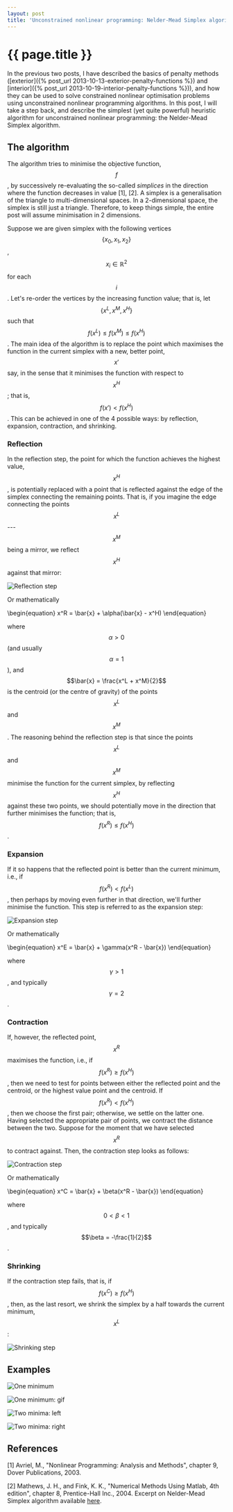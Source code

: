 ```yaml
---
layout: post
title: 'Unconstrained nonlinear programming: Nelder-Mead Simplex algorithm'
---
```


# {{ page.title }}

In the previous two posts, I have described the basics of penalty methods ([exterior]({% post_url 2013-10-13-exterior-penalty-functions %}) and [interior]({% post_url 2013-10-19-interior-penalty-functions %})), and how they can be used to solve constrained nonlinear optimisation problems using unconstrained nonlinear programming algorithms. In this post, I will take a step back, and describe the simplest (yet quite powerful) heuristic algorithm for unconstrained nonlinear programming: the Nelder-Mead Simplex algorithm.

## The algorithm

The algorithm tries to minimise the objective function, $$f$$, by successively re-evaluating the so-called *simplices* in the direction where the function decreases in value [1], [2]. A simplex is a generalisation of the triangle to multi-dimensional spaces. In a 2-dimensional space, the simplex is still just a triangle. Therefore, to keep things simple, the entire post will assume minimisation in 2 dimensions.

Suppose we are given simplex with the following vertices $$\{x_0, x_1, x_2\}$$, $$x_i\in\mathbb{R}^2$$ for each $$i$$. Let's re-order the vertices by the increasing function value; that is, let $$\{x^L, x^M, x^H\}$$ such that $$f(x^L) \le f(x^M) \le f(x^H)$$. The main idea of the algorithm is to replace the point which maximises the function in the current simplex with a new, better point, $$x'$$ say, in the sense that it minimises the function with respect to $$x^H$$; that is, $$f(x') < f(x^H)$$. This can be achieved in one of the 4 possible ways: by reflection, expansion, contraction, and shrinking. 

### Reflection

In the reflection step, the point for which the function achieves the highest value, $$x^H$$, is potentially replaced with a point that is reflected against the edge of the simplex connecting the remaining points. That is, if you imagine the edge connecting the points $$x^L$$ --- $$x^M$$ being a mirror, we reflect $$x^H$$ against that mirror:

![Reflection step](/assets/images/nelder-mead/reflection.png)

Or mathematically

\begin{equation}
x^R = \bar{x} + \alpha(\bar{x} - x^H)
\end{equation}

where $$\alpha>0$$ (and usually $$\alpha=1$$), and $$\bar{x} = \frac{x^L + x^M}{2}$$ is the centroid (or the centre of gravity) of the points $$x^L$$ and $$x^M$$. The reasoning behind the reflection step is that since the points $$x^L$$ and $$x^M$$ minimise the function for the current simplex, by reflecting $$x^H$$ against these two points, we should potentially move in the direction that further minimises the function; that is, $$f(x^R) \le f(x^H)$$.

### Expansion

If it so happens that the reflected point is better than the current minimum, i.e., if $$f(x^R) < f(x^L)$$, then perhaps by moving even further in that direction, we'll further minimise the function. This step is referred to as the expansion step:

![Expansion step](/assets/images/nelder-mead/expansion.png)

Or mathematically

\begin{equation}
x^E = \bar{x} + \gamma(x^R - \bar{x})
\end{equation}

where $$\gamma > 1$$, and typically $$\gamma = 2$$.

### Contraction

If, however, the reflected point, $$x^R$$ maximises the function, i.e., if $$f(x^R) \ge f(x^H)$$, then we need to test for points between either the reflected point and the centroid, or the highest value point and the centroid. If $$f(x^R) < f(x^H)$$, then we choose the first pair; otherwise, we settle on the latter one. Having selected the appropriate pair of points, we contract the distance between the two. Suppose for the moment that we have selected $$x^R$$ to contract against. Then, the contraction step looks as follows:

![Contraction step](/assets/images/nelder-mead/contraction.png)

Or mathematically

\begin{equation}
x^C = \bar{x} + \beta(x^R - \bar{x})
\end{equation}

where $$0 < \beta < 1$$, and typically $$\beta = -\frac{1}{2}$$.

### Shrinking

If the contraction step fails, that is, if $$f(x^C) \ge f(x^H)$$, then, as the last resort, we shrink the simplex by a half towards the current minimum, $$x^L$$:

![Shrinking step](/assets/images/nelder-mead/shrinking.png)

## Examples

![One minimum](/assets/images/nelder-mead/one-minimum.png)

![One minimum: gif](/assets/images/nelder-mead/one-minimum.gif)

![Two minima: left](/assets/images/nelder-mead/two-minima-left.png)

![Two minima: right](/assets/images/nelder-mead/two-minima-right.png)

## References

[1] Avriel, M., "Nonlinear Programming: Analysis and Methods", chapter 9, Dover Publications, 2003.

[2] Mathews, J. H., and Fink, K. K., "Numerical Methods Using Matlab, 4th edition", chapter 8, Prentice-Hall Inc., 2004. Excerpt on Nelder-Mead Simplex algorithm available [here](http://www.personal.soton.ac.uk/rchc/Teaching/GTPBootstrap/ExtraDetails/NelderMeadProof.pdf).

